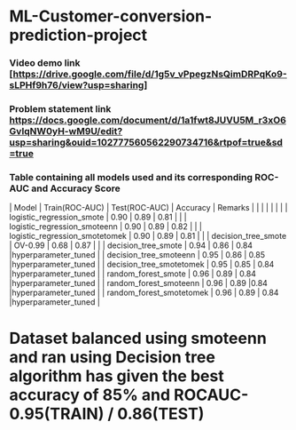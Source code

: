 # ML-Customer-conversion-prediction-project
### Video demo link [https://drive.google.com/file/d/1g5v_vPpegzNsQimDRPqKo9-sLPHf9h76/view?usp=sharing]
### Problem statement link https://docs.google.com/document/d/1a1fwt8JUVU5M_r3xO6GvIqNW0yH-wM9U/edit?usp=sharing&ouid=102777560562290734716&rtpof=true&sd=true
### Table containing all models used and its corresponding ROC-AUC and Accuracy Score

|    Model                        |  Train(ROC-AUC)   |  Test(ROC-AUC)   |  Accuracy      |    Remarks          |
|                                 |                   |                  |                |                     |
| logistic_regression_smote       |         0.90      |        0.89      |      0.81      |                     |
| logistic_regression_smoteenn    |         0.90      |        0.89      |      0.82      |                     |
| logistic_regression_smotetomek  |         0.90      |        0.89      |      0.81      |                     |
| decision_tree_smote             |       OV-0.99     |        0.68      |      0.87      |                     |
| decision_tree_smote             |        0.94       |       0.86       |      0.84      |hyperparameter_tuned |
| decision_tree_smoteenn          |        0.95       |       0.86       |      0.85      |hyperparameter_tuned |
| decision_tree_smotetomek        |        0.95       |       0.85       |      0.84      |hyperparameter_tuned |
| random_forest_smote             |        0.96       |        0.89      |      0.84      |hyperparameter_tuned |
| random_forest_smoteenn          |        0.96       |       0.89       |0.84            |hyperparameter_tuned |
| random_forest_smotetomek        |        0.96       |       0.89       | 0.84           |hyperparameter_tuned |

# Dataset balanced using smoteenn and ran using Decision tree algorithm has given the best accuracy of 85% and ROCAUC-0.95(TRAIN) / 0.86(TEST)

